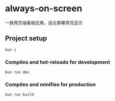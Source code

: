 # always-on-screen

一款网页端看板应用，适合屏幕常亮显示

## Project setup
```
bun i
```

### Compiles and hot-reloads for development
```
bun run dev
```

### Compiles and minifies for production
```
bun run build
```